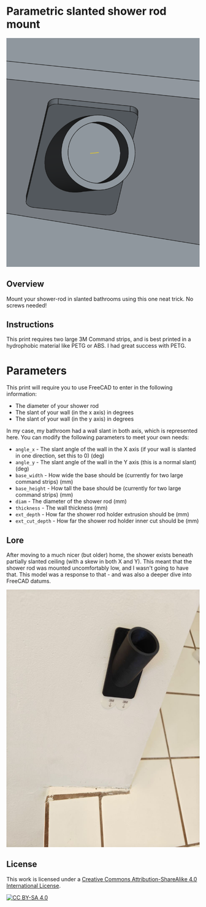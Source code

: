 # Parametric slanted shower rod mount

![1](./images/1.png)

## Overview

Mount your shower-rod in slanted bathrooms using this one neat trick. No screws needed!

## Instructions

This print requires two large 3M Command strips, and is best printed in a hydrophobic material like PETG or ABS. I had great success with PETG.

# Parameters

This print will require you to use FreeCAD to enter in the following information:

- The diameter of your shower rod
- The slant of your wall (in the x axis) in degrees
- The slant of your wall (in the y axis) in degrees

In my case, my bathroom had a wall slant in both axis, which is represented here. You can modify the following parameters to meet your own needs:

- `angle_x` - The slant angle of the wall in the X axis (if your wall is slanted in one direction, set this to 0) (deg)
- `angle_y` - The slant angle of the wall in the Y axis (this is a normal slant) (deg)
- `base_width` - How wide the base should be (currently for two large command strips) (mm)
- `base_height` - How tall the base should be (currently for two large command strips) (mm)
- `diam` - The diameter of the shower rod (mm)
- `thickness` - The wall thickness (mm)
- `ext_depth` - How far the shower rod holder extrusion should be (mm)
- `ext_cut_depth` - How far the shower rod holder inner cut should be (mm)

## Lore

After moving to a much nicer (but older) home, the shower exists beneath partially slanted ceiling (with a skew in both X and Y). This meant that the shower rod was mounted uncomfortably low, and I wasn't going to have that. This model was a response to that - and was also a deeper dive into FreeCAD datums.

![1](./images/2.jpg)

## License

This work is licensed under a
[Creative Commons Attribution-ShareAlike 4.0 International License][cc-by-sa].

[![CC BY-SA 4.0][cc-by-sa-image]][cc-by-sa]

[cc-by-sa]: http://creativecommons.org/licenses/by-sa/4.0/
[cc-by-sa-image]: https://licensebuttons.net/l/by-sa/4.0/88x31.png
[cc-by-sa-shield]: https://img.shields.io/badge/License-CC%20BY--SA%204.0-lightgrey.svg
